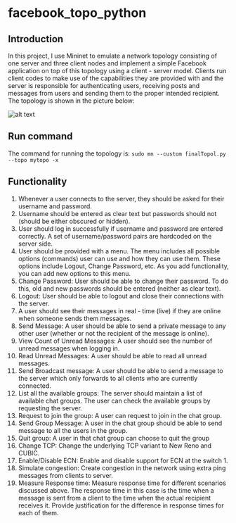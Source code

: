 # facebook_topo_python
## Introduction
  In this project, I use Mininet to emulate a network topology consisting of one server and
three client nodes and implement a simple Facebook application on top of this topology using a
client - server model. Clients run client codes to make use of the capabilities they are provided
with and the server is responsible for authenticating users, receiving posts and messages from
users and sending them to the proper intended recipient. The topology is shown in the picture below:

![alt text](https://github.com/jthak002/fb-python/blob/master/topol.png)

## Run command
 The command for running the topology is: 
 ```sudo mn --custom finalTopol.py --topo mytopo -x```
## Functionality
1. Whenever a user connects to the server, they should be asked for their username and
password.
2. Username should be entered as clear text but passwords should not (should be either
obscured or hidden).
3. User should log in successfully if username and password are entered correctly. A set of
username/password pairs are hardcoded on the server side.
4. User should be provided with a menu. The menu includes all possible options (commands)
user can use and how they can use them. These options include Logout, Change Password,
etc. As you add functionality, you can add new options to this menu.
5. Change Password: User should be able to change their password. To do this, old and new
passwords should be entered (neither as clear text).
6. Logout: User should be able to logout and close their connections with the server.
7. A user should see their messages in real - time (live) if they are online when someone
sends them messages. 
8. Send Message: A user should be able to send a private message to any other user
(whether or not the recipient of the message is online).
9. View Count of Unread Messages: A user should see the number of unread messages when
logging in.
10. Read Unread Messages: A user should be able to read all unread messages.
11. Send Broadcast message: A user should be able to send a message to the server which
only forwards to all clients who are currently connected.
12. List all the available groups: The server should maintain a list of available chat groups. The
user can check the available groups by requesting the server.
13. Request to join the group: A user can request to join in the chat group.
14. Send Group Message: A user in the chat group should be able to send message to all the
users in the group.
15. Quit group: A user in that chat group can choose to quit the group
16. Change TCP: Change the underlying TCP variant to New Reno and CUBIC.
17. Enable/Disable ECN: Enable and disable support for ECN at the switch 1.
18. Simulate congestion: Create congestion in the network using extra ping messages from
clients to server.
19. Measure Response time: Measure response time for different scenarios discussed above.
The response time in this case is the time when a message is sent from a client to the time
when the actual recipient receives it. Provide justification for the difference in response
times for each of them.
